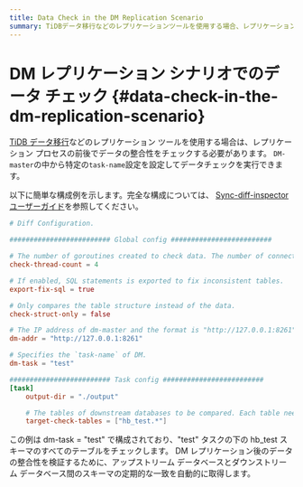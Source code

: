 ```yaml
---
title: Data Check in the DM Replication Scenario
summary: TiDBデータ移行などのレプリケーションツールを使用する場合、レプリケーションプロセスの前後でデータの整合性をチェックする必要があります。DM-masterの特定のtask-name設定を使用してデータチェックを実行できます。例えば、dm-task="test"で構成された場合、"test"タスクの下のhb_testスキーマのすべてのテーブルをチェックします。これにより、DMレプリケーション後のデータの整合性を検証し、アップストリームデータベースとダウンストリームデータベース間のスキーマの定期的な一致を自動的に取得します。
---
```


# DM レプリケーション シナリオでのデータ チェック {#data-check-in-the-dm-replication-scenario}

[TiDB データ移行](/dm/dm-overview.md)などのレプリケーション ツールを使用する場合は、レプリケーション プロセスの前後でデータの整合性をチェックする必要があります。 `DM-master`の中から特定の`task-name`設定を設定してデータチェックを実行できます。

以下に簡単な構成例を示します。完全な構成については、 [Sync-diff-inspector ユーザーガイド](/sync-diff-inspector/sync-diff-inspector-overview.md)を参照してください。

```toml
# Diff Configuration.

######################### Global config #########################

# The number of goroutines created to check data. The number of connections between upstream and downstream databases are slightly greater than this value.
check-thread-count = 4

# If enabled, SQL statements is exported to fix inconsistent tables.
export-fix-sql = true

# Only compares the table structure instead of the data.
check-struct-only = false

# The IP address of dm-master and the format is "http://127.0.0.1:8261".
dm-addr = "http://127.0.0.1:8261"

# Specifies the `task-name` of DM.
dm-task = "test"

######################### Task config #########################
[task]
    output-dir = "./output"

    # The tables of downstream databases to be compared. Each table needs to contain the schema name and the table name, separated by '.'
    target-check-tables = ["hb_test.*"]
```

この例は dm-task = &quot;test&quot; で構成されており、&quot;test&quot; タスクの下の hb_test スキーマのすべてのテーブルをチェックします。 DM レプリケーション後のデータの整合性を検証するために、アップストリーム データベースとダウンストリーム データベース間のスキーマの定期的な一致を自動的に取得します。

